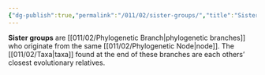 ```yaml
---
{"dg-publish":true,"permalink":"/011/02/sister-groups/","title":"Sister Groups","tags":["BIOL422","BIOL412"],"noteIcon":"fallback","created":"2024-09-26T13:45:04.130-07:00","updated":"2024-09-26T15:25:34.564-07:00"}
---
```


**Sister groups** are [[011/02/Phylogenetic Branch\|phylogenetic branches]] who originate from the same [[011/02/Phylogenetic Node\|node]]. The [[011/02/Taxa\|taxa]] found at the end of these branches are each others’ closest evolutionary relatives.